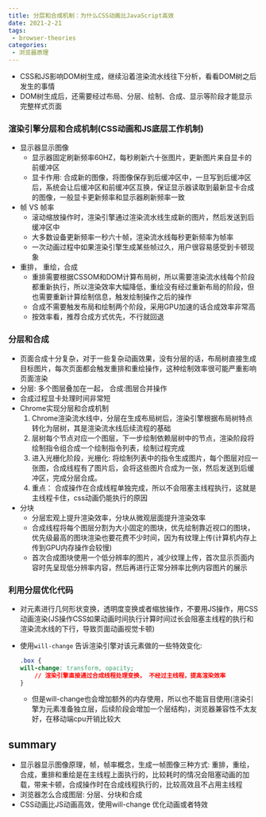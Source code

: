 ```yaml
---
title: 分层和合成机制：为什么CSS动画比JavaScript高效
date: 2021-2-21
tags:
 - browser-theories
categories: 
 - 浏览器原理
---
```


- CSS和JS影响DOM树生成，继续沿着渲染流水线往下分析，看看DOM树之后发生的事情
- DOM树生成后，还需要经过布局、分层、绘制、合成、显示等阶段才能显示完整样式页面

### 渲染引擎分层和合成机制(CSS动画和JS底层工作机制)

- 显示器显示图像
  - 显示器固定刷新频率60HZ，每秒刷新六十张图片，更新图片来自显卡的前缓冲区
  - 显卡作用: 合成新的图像，将图像保存到后缓冲区中，一旦写到后缓冲区后，系统会让后缓冲区和前缓冲区互换，保证显示器读取到最新显卡合成的图像，一般显卡更新频率和显示器刷新频率一致
- 帧 VS 帧率
  - 滚动缩放操作时，渲染引擎通过渲染流水线生成新的图片，然后发送到后缓冲区中
  - 大多数设备更新频率一秒六十帧，渲染流水线每秒更新频率为帧率
  - 一次动画过程中如果渲染引擎生成某些帧过久，用户很容易感受到卡顿现象
- 重排， 重绘，合成
  - 重排需要根据CSSOM和DOM计算布局树，所以需要渲染流水线每个阶段都重新执行，所以渲染效率大幅降低，重绘没有经过重新布局的阶段，但也需要重新计算绘制信息，触发绘制操作之后的操作
  - 合成不需要触发布局和绘制两个阶段，采用GPU加速的话合成效率非常高
  - 按效率看，推荐合成方式优先，不行就回退

### 分层和合成

- 页面合成十分复杂，对于一些复杂动画效果，没有分层的话，布局树直接生成目标图片，每次页面都会触发重排和重绘操作，这种绘制效率很可能严重影响页面渲染
- 分层: 多个图层叠加在一起， 合成:图层合并操作
- 合成过程显卡处理时间非常短
- Chrome实现分层和合成机制
  1. Chrome渲染流水线中，分层在生成布局树后，渲染引擎根据布局树特点转化为层树，其是渲染流水线后续流程的基础
  2. 层树每个节点对应一个图层，下一步绘制依赖层树中的节点，渲染阶段将绘制指令组合成一个绘制指令列表，绘制过程完成
  3. 进入光栅化阶段，光栅化: 将绘制列表中的指令生成图片，每个图层对应一张图，合成线程有了图片后，会将这些图片合成为一张，然后发送到后缓冲区，完成分层合成。
  4. 重点： 合成操作在合成线程单独完成，所以不会阻塞主线程执行，这就是主线程卡住，css动画仍能执行的原因
- 分块 
  - 分层宏观上提升渲染效率，分块从微观层面提升渲染效率
  - 合成线程将每个图层分割为大小固定的图块，优先绘制靠近视口的图块，优先级最高的图块渲染也要花费不少时间，因为有纹理上传(计算机内存上传到GPU内存操作会较慢)
  - 首次合成图块使用一个低分辨率的图片，减少纹理上传，首次显示页面内容时先呈现低分辨率内容，然后再进行正常分辨率比例内容图片的展示

### 利用分层优化代码

- 对元素进行几何形状变换，透明度变换或者缩放操作，不要用JS操作，用CSS动画渲染(JS操作CSS如果动画时间执行计算时间过长会阻塞主线程的执行和渲染流水线的下行，导致页面动画视觉卡顿)

- 使用`will-change` 告诉渲染引擎对该元素做的一些特效变化:

  ```css
  .box {
  will-change: transform, opacity;
      // 渲染引擎直接通过合成线程处理变换， 不经过主线程，提高渲染效率
  }
  ```

  - 但是will-change也会增加额外的内存使用，所以也不能盲目使用(渲染引擎为元素准备独立层，后续阶段会增加一个层结构)，浏览器兼容性不太友好，在移动端cpu开销比较大

## summary

- 显示器显示图像原理，帧，帧率概念，生成一帧图像三种方式: 重排，重绘，合成，重排和重绘是在主线程上面执行的，比较耗时的情况会阻塞动画的加载，带来卡顿，合成操作时在合成线程执行的，比较高效且不占用主线程
- 浏览器怎么合成图层: 分层、分块和合成
- CSS动画比JS动画高效，使用will-change 优化动画或者特效





